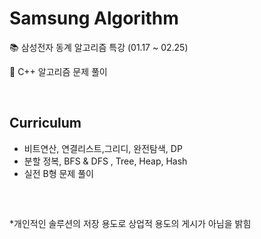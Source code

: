 # Samsung Algorithm 

📚 삼성전자 동계 알고리즘 특강 (01.17 ~ 02.25)

🚖 C++ 알고리즘 문제 풀이

<br> 

## Curriculum

- 비트연산, 연결리스트,그리디, 완전탐색, DP <br>
- 분할 정복, BFS & DFS , Tree, Heap, Hash <br>
- 실전 B형 문제 풀이

<br>

## 
*개인적인 솔루션의 저장 용도로 상업적 용도의 게시가 아님을 밝힘
